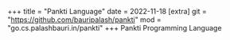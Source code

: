 +++
title = "Pankti Language"
date = 2022-11-18
[extra]
    git = "https://github.com/bauripalash/pankti"
    mod = "go.cs.palashbauri.in/pankti"
+++
Pankti Programming Language
